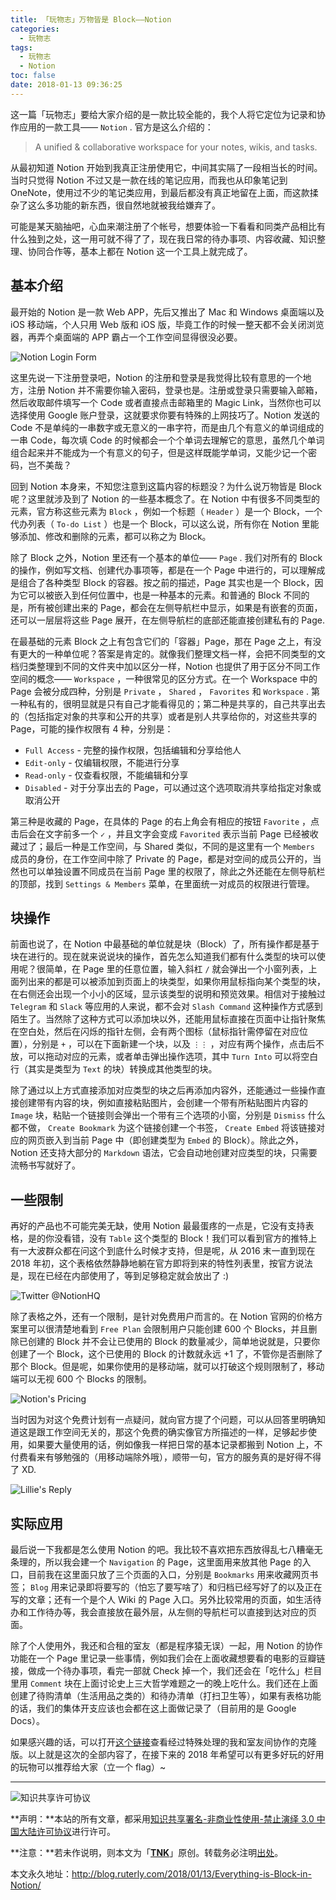 ```yaml
---
title: 「玩物志」万物皆是 Block——Notion
categories:
  - 玩物志
tags:
  - 玩物志
  - Notion
toc: false
date: 2018-01-13 09:36:25
---
```


这一篇「玩物志」要给大家介绍的是一款比较全能的，我个人将它定位为记录和协作应用的一款工具—— `Notion` . 官方是这么介绍的：

<!--more-->

> A unified & collaborative workspace for your notes, wikis, and tasks.

从最初知道 Notion 开始到我真正注册使用它，中间其实隔了一段相当长的时间。当时只觉得 Notion 不过又是一款在线的笔记应用，而我也从印象笔记到 OneNote，使用过不少的笔记类应用，到最后都没有真正地留在上面，而这款揉杂了这么多功能的新东西，很自然地就被我给嫌弃了。

可能是某天脑抽吧，心血来潮注册了个帐号，想要体验一下看看和同类产品相比有什么独到之处，这一用可就不得了了，现在我日常的待办事项、内容收藏、知识整理、协同合作等，基本上都在 Notion 这一个工具上就完成了。

## 基本介绍

最开始的 Notion 是一款 Web APP，先后又推出了 Mac 和 Windows 桌面端以及 iOS 移动端，个人只用 Web 版和 iOS 版，毕竟工作的时候一整天都不会关闭浏览器，再弄个桌面端的 APP 霸占一个工作空间显得很没必要。

![Notion Login Form](https://static.notion-static.com/ce5a7745-eb9d-4f0c-872d-94b24689431f/Untitled)

这里先说一下注册登录吧，Notion 的注册和登录是我觉得比较有意思的一个地方，注册 Notion 并不需要你输入密码，登录也是。注册或登录只需要输入邮箱，然后收取邮件填写一个 Code 或者直接点击邮箱里的 Magic Link，当然你也可以选择使用 Google 账户登录，这就要求你要有特殊的上网技巧了。Notion 发送的 Code 不是单纯的一串数字或无意义的一串字符，而是由几个有意义的单词组成的一串 Code，每次填 Code 的时候都会一个个单词去理解它的意思，虽然几个单词组合起来并不能成为一个有意义的句子，但是这样既能学单词，又能少记一个密码，岂不美哉？

回到 Notion 本身来，不知您注意到这篇内容的标题没？为什么说万物皆是 Block 呢？这里就涉及到了 Notion 的一些基本概念了。在 Notion 中有很多不同类型的元素，官方称这些元素为 `Block` ，例如一个标题（ `Header` ）是一个 Block，一个代办列表（ `To-do List` ）也是一个 Block，可以这么说，所有你在 Notion 里能够添加、修改和删除的元素，都可以称之为 Block。

除了 Block 之外，Notion 里还有一个基本的单位—— `Page` . 我们对所有的 Block 的操作，例如写文档、创建代办事项等，都是在一个 Page 中进行的，可以理解成是组合了各种类型 Block 的容器。按之前的描述，Page 其实也是一个 Block，因为它可以被嵌入到任何位置中，也是一种基本的元素。和普通的 Block 不同的是，所有被创建出来的 Page，都会在左侧导航栏中显示，如果是有嵌套的页面，还可以一层层将这些 Page 展开，在左侧导航栏的底部还能直接创建私有的 Page.

在最基础的元素 Block 之上有包含它们的「容器」Page，那在 Page 之上，有没有更大的一种单位呢？答案是肯定的。就像我们整理文档一样，会把不同类型的文档归类整理到不同的文件夹中加以区分一样，Notion 也提供了用于区分不同工作空间的概念—— `Workspace` ，一种很常见的区分方式。在一个 Workspace 中的 Page 会被分成四种，分别是 `Private` ， `Shared` ， `Favorites` 和 `Workspace` . 第一种私有的，很明显就是只有自己才能看得见的；第二种是共享的，自己共享出去的（包括指定对象的共享和公开的共享）或者是别人共享给你的，对这些共享的 Page，可能的操作权限有 4 种，分别是：

- `Full Access` - 完整的操作权限，包括编辑和分享给他人
- `Edit-only` - 仅编辑权限，不能进行分享
- `Read-only` - 仅查看权限，不能编辑和分享
- `Disabled` - 对于分享出去的 Page，可以通过这个选项取消共享给指定对象或取消公开

第三种是收藏的 Page，在具体的 Page 的右上角会有相应的按钮 `Favorite` ，点击后会在文字前多一个 `✓` ，并且文字会变成 `Favorited` 表示当前 Page 已经被收藏过了；最后一种是工作空间，与 Shared 类似，不同的是这里有一个 `Members` 成员的身份，在工作空间中除了 Private 的 Page，都是对空间的成员公开的，当然也可以单独设置不同成员在当前 Page 里的权限了，除此之外还能在左侧导航栏的顶部，找到 `Settings & Members` 菜单，在里面统一对成员的权限进行管理。

## 块操作

前面也说了，在 Notion 中最基础的单位就是块（Block）了，所有操作都是基于块在进行的。现在就来说说块的操作，首先怎么知道我们都有什么类型的块可以使用呢？很简单，在 Page 里的任意位置，输入斜杠 `/` 就会弹出一个小窗列表，上面列出来的都是可以被添加到页面上的块类型，如果你用鼠标指向某个类型的块，在右侧还会出现一个小小的区域，显示该类型的说明和预览效果。相信对于接触过 `Telegram` 和 `Slack` 等应用的人来说，都不会对 `Slash Command` 这种操作方式感到陌生了。当然除了这种方式可以添加块以外，还能用鼠标直接在页面中让指针聚焦在空白处，然后在闪烁的指针左侧，会有两个图标（鼠标指针需停留在对应位置），分别是 `+` ，可以在下面新建一个块，以及 `⋮⋮` ，对应有两个操作，点击后不放，可以拖动对应的元素，或者单击弹出操作选项，其中 `Turn Into` 可以将空白行（其实是类型为 `Text` 的块）转换成其他类型的块。

除了通过以上方式直接添加对应类型的块之后再添加内容外，还能通过一些操作直接创建带有内容的块，例如直接粘贴图片，会创建一个带有所粘贴图片内容的 `Image` 块，粘贴一个链接则会弹出一个带有三个选项的小窗，分别是 `Dismiss` 什么都不做， `Create Bookmark` 为这个链接创建一个书签， `Create Embed` 将该链接对应的网页嵌入到当前 Page 中（即创建类型为 `Embed` 的 Block）。除此之外，Notion 还支持大部分的 `Markdown` 语法，它会自动地创建对应类型的块，只需要流畅书写就好了。

## 一些限制

再好的产品也不可能完美无缺，使用 Notion 最最蛋疼的一点是，它没有支持表格，是的你没看错，没有 `Table` 这个类型的 Block！我们可以看到官方的推特上有一大波群众都在问这个到底什么时候才支持，但是呢，从 2016 末一直到现在 2018 年初，这个表格依然静静地躺在官方即将到来的特性列表里，按官方说法是，现在已经在内部使用了，等到足够稳定就会放出了 :)

![Twitter @NotionHQ](https://static.notion-static.com/28a49880-1282-4536-890e-89af39b6af71/Untitled)

除了表格之外，还有一个限制，是针对免费用户而言的。在 Notion 官网的价格方案里可以很清楚地看到 `Free Plan` 会限制用户只能创建 600 个 Blocks，并且删除已创建的 Block 并不会让已使用的 Block 的数量减少，简单地说就是，只要你创建了一个 Block，这个已使用的 Block 的计数就永远 +1 了，不管你是否删除了那个 Block。但是呢，如果你使用的是移动端，就可以打破这个规则限制了，移动端可以无视 600 个 Blocks 的限制。

![Notion's Pricing](https://static.notion-static.com/a1d16946-d631-4c3d-9b9e-58bd5de7098a/Untitled)

当时因为对这个免费计划有一点疑问，就向官方提了个问题，可以从回答里明确知道这是跟工作空间无关的，那这个免费的确实像官方所描述的一样，足够起步使用，如果要大量使用的话，例如像我一样把日常的基本记录都搬到 Notion 上，不付费看来有够勉强的（用移动端除外哦），顺带一句，官方的服务真的是好得不得了 XD.

![Lillie's Reply](https://static.notion-static.com/dad71d39-9541-4b04-aa15-e7dbe143dc9c/Untitled)

## 实际应用

最后说一下我都是怎么使用 Notion 的吧。我比较不喜欢把东西放得乱七八糟毫无条理的，所以我会建一个 `Navigation` 的 Page，这里面用来放其他 Page 的入口，目前我在这里面只放了三个页面的入口，分别是 `Bookmarks` 用来收藏网页书签； `Blog` 用来记录即将要写的（怕忘了要写啥了）和归档已经写好了的以及正在写的文章；还有一个是个人 Wiki 的 Page 入口。另外比较常用的页面，如生活待办和工作待办等，我会直接放在最外层，从左侧的导航栏可以直接到达对应的页面。

除了个人使用外，我还和合租的室友（都是程序猿无误）一起，用 Notion 的协作功能在一个 Page 里记录一些事情，例如我们会在上面收藏想要看的电影的豆瓣链接，做成一个待办事项，看完一部就 Check 掉一个，我们还会在「吃什么」栏目里用 `Comment` 块在上面讨论史上三大哲学难题之一的晚上吃什么。我们还在上面创建了待购清单（生活用品之类的）和待办清单（打扫卫生等），如果有表格功能的话，我们的集体开支应该也会都在这上面做记录了（目前用的是 Google Docs）。

如果感兴趣的话，可以打开[这个链接](https://www.notion.so/fb0a0832c4854404882db67fb20f6de7)查看经过特殊处理的我和室友间协作的克隆版。以上就是这次的全部内容了，在接下来的 2018 年希望可以有更多好玩的好用的玩物可以推荐给大家（立一个 flag）~

---

![知识共享许可协议](https://i.creativecommons.org/l/by-nc-nd/3.0/cn/88x31.png)

**声明：**本站的所有文章，都采用[知识共享署名-非商业性使用-禁止演绎 3.0 中国大陆许可协议](http://creativecommons.org/licenses/by-nc-nd/3.0/cn/)进行许可。

**注意：**若未作说明，则本文为「[**TNK**](http://blog.ruterly.com/)」原创。转载务必注明[出处](http://blog.ruterly.com/2018/01/13/Everything-is-Block-in-Notion/)。

本文永久地址：http://blog.ruterly.com/2018/01/13/Everything-is-Block-in-Notion/
